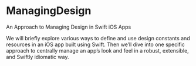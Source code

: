 # ManagingDesign
An Approach to Managing Design in Swift iOS Apps


We will briefly explore various ways to define and use design constants and resources in an iOS app built using Swift. Then we’ll dive into one specific approach to centrally manage an app’s look and feel in a robust, extensible, and Swiftly idiomatic way.
